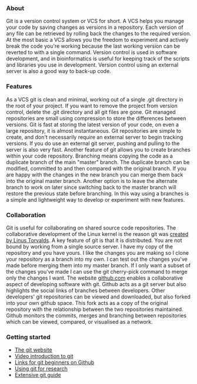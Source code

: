### About

Git is a version control system or VCS for short. A VCS helps you manage your code by saving changes as versions in a repository. Each version of any file can be retrieved by rolling back the changes to the required version. At the most basic a VCS allows you the freedom to experiment and actively break the code you're working because the last working version can be reverted to with a single command. Version control is used in software development, and in bioinformatics is useful for keeping track of the scripts and libraries you use in development. Version control using an external server is also a good way to back-up code.

### Features

As a VCS git is clean and minimal, working out of a single .git directory in the root of your project. If you want to remove the project from version control, delete the .git directory and all git files are gone. Git managed repositories are small using compression to store the differences between versions. Git is fast at storing the latest version of your code, on even a large repository, it is almost instantaneous. Git repositories are simple to create, and don't necessarily require an external server to begin tracking versions. If you do use an external git server, pushing and pulling to the server is also very fast. Another feature of git allows you to create branches within your code repository. Branching means copying the code as a duplicate branch of the main "master" branch. The duplicate branch can be modified, committed to and then compared with the original branch. If you are happy with the changes in the new branch you can merge them back into the original master branch. Another option is to leave the alternate branch to work on later since switching back to the master branch will restore the previous state before branching. In this way using a branches is a simple and lightweight way to develop or experiment with new features.

### Collaboration

Git is useful for collaborating on shared source code repositories. The collaborative development of the Linux kernel is the reason git was [created by Linus Torvalds][history]. A key feature of git is that it is distributed. You are not bound by working from a single source server. I have my copy of the repository and you have yours. I like the changes you are making so I clone your repository as a branch into my own. I can test out the changes you've made before merging them into my master branch. If I only want a subset of the changes you've made I can use the git cherry-pick command to merge only the changes I want. The website [github.com][gh] enables a collaborative aspect of developing software with git. Github acts as a git server but also highlights the social links of branches between developers. Other developers' git repositories can be viewed and downloaded, but also forked into your own github space. This fork acts as a copy of the original repository with the relationship between the two repositories maintained. Github monitors the commits, merges and branching between repositories which can be viewed, compared, or visualised as a network.

### Getting started

- [The git website][git]
- [Video introduction to git][video]
- [Links for git beginners on Github][new]
- [Using git for research][research]
- [Extensive git guide][guide]


[history]: http://en.wikipedia.org/wiki/Git_(software)#Early_history
[gh]: www.github.com
[git]: http://git-scm.com/
[video]: http://www.gitcasts.com/posts/railsconf-git-talk
[research]: http://mendicantbug.com/2008/11/30/10-reasons-to-use-git-for-research/
[new]: http://github.com/blog/120-new-to-git
[guide]: http://www-cs-students.stanford.edu/~blynn/gitmagic/
